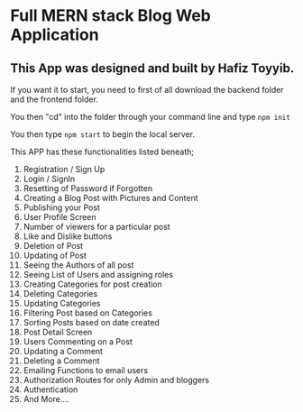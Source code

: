 # Full MERN stack Blog Web Application 

## This App was designed and built by Hafiz Toyyib.

If you want it to start, you need to first of all download the backend folder and the frontend folder.

You then "cd" into the folder through your command line and type `npm init`

You then type `npm start` to begin the local server.

This APP has these functionalities listed beneath;

1. Registration / Sign Up
2. Login / SignIn
3. Resetting of Password if Forgotten
4. Creating a Blog Post with Pictures and Content
5. Publishing your Post
6. User Profile Screen 
7. Number of viewers for a particular post
8. Like and Dislike buttons
9. Deletion of Post
10. Updating of Post
11. Seeing the Authors of all post
13. Seeing List of Users and assigning roles
14. Creating Categories for post creation
15. Deleting Categories
16. Updating Categories
17. Filtering Post based on Categories
18. Sorting Posts based on date created
19. Post Detail Screen
20. Users Commenting on a Post 
21. Updating a Comment
22. Deleting a Comment
23. Emailing Functions to email users
24. Authorization Routes for only Admin and bloggers
25. Authentication
26. And More....


